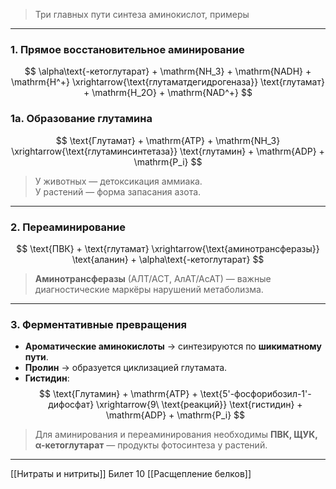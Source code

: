 
> Три главных пути синтеза аминокислот, примеры

---

### 1. Прямое восстановительное аминирование

$$
\alpha\text{-кетоглутарат} + \mathrm{NH_3} + \mathrm{NADH} + \mathrm{H^+} \xrightarrow{\text{глутаматдегидрогеназа}} \text{глутамат} + \mathrm{H_2O} + \mathrm{NAD^+}
$$

### 1а. Образование глутамина 

$$
\text{Глутамат} + \mathrm{ATP} + \mathrm{NH_3} \xrightarrow{\text{глутаминсинтетаза}} \text{глутамин} + \mathrm{ADP} + \mathrm{P_i}
$$

> У животных — детоксикация аммиака.  
> У растений — форма запасания азота.

---

### 2. Переаминирование

$$
\text{ПВК} + \text{глутамат} \xrightarrow{\text{аминотрансферазы}} \text{аланин} + \alpha\text{-кетоглутарат}
$$

> **Аминотрансферазы** (АЛТ/АСТ, АлАТ/АсАТ) — важные диагностические маркёры нарушений метаболизма.

---

### 3. Ферментативные превращения

- **Ароматические аминокислоты** → синтезируются по **шикиматному пути**.  
- **Пролин** → образуется циклизацией глутамата.  
- **Гистидин**:
$$
\text{Глутамин} + \mathrm{ATP} + \text{5'-фосфорибозил-1'-дифосфат} \xrightarrow{9\ \text{реакций}} \text{гистидин} + \mathrm{ADP} + \mathrm{P_i}
$$

> Для аминирования и переаминирования необходимы **ПВК, ЩУК, α-кетоглутарат** — продукты фотосинтеза у растений.

---
[[Нитраты и нитриты]]
Билет 10
[[Расщепление белков]]